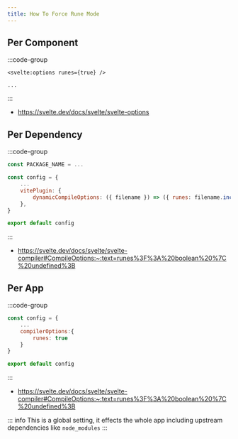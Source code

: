 ```yaml
---
title: How To Force Rune Mode
---
```


## Per Component

:::code-group

```svelte [Component.svelte]
<svelte:options runes={true} />

...
```

:::

- https://svelte.dev/docs/svelte/svelte-options

## Per Dependency

:::code-group

```js [svelte.config.js]
const PACKAGE_NAME = ...

const config = {
	...
	vitePlugin: {
		dynamicCompileOptions: ({ filename }) => ({ runes: filename.includes(`node_modules/${PACKAGE_NAME}`) }),
	},
}

export default config
```

:::

- https://svelte.dev/docs/svelte/svelte-compiler#CompileOptions:~:text=runes%3F%3A%20boolean%20%7C%20undefined%3B

## Per App

:::code-group

```js [svelte.config.js]
const config = {
	...
	compilerOptions:{
		runes: true
	}
}

export default config
```

:::

- https://svelte.dev/docs/svelte/svelte-compiler#CompileOptions:~:text=runes%3F%3A%20boolean%20%7C%20undefined%3B

::: info
This is a global setting, it effects the whole app including upstream dependencies like `node_modules`
:::
